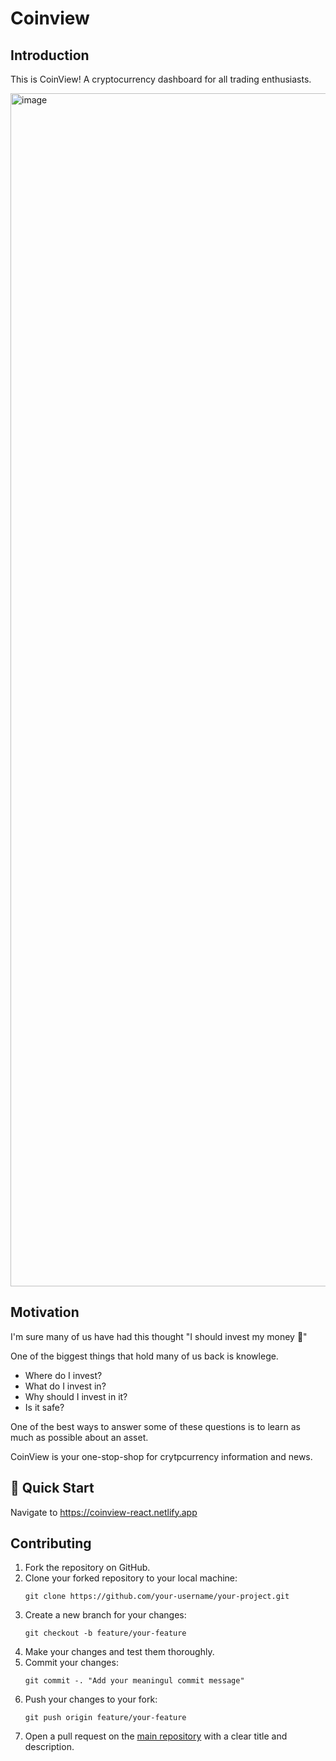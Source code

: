 # Coinview

## Introduction

This is CoinView! A cryptocurrency dashboard for all trading enthusiasts.

<img width="1909" alt="image" src="https://github.com/Wakodono/wako-solo-capstone/assets/53127265/21483887-1bcb-4fb7-ac8b-7302ebab467c">


## Motivation

I'm sure many of us have had this thought "I should invest my money 🤔" 

One of the biggest things that hold many of us back is knowlege.

* Where do I invest?
* What do I invest in?
* Why should I invest in it?
* Is it safe?

One of the best ways to answer some of these questions is to learn as much as possible about an asset.

CoinView is your one-stop-shop for crytpcurrency information and news.

## 🚀 Quick Start

Navigate to https://coinview-react.netlify.app

## Contributing

1. Fork the repository on GitHub.
2. Clone your forked repository to your local machine:
   ```
   git clone https://github.com/your-username/your-project.git
   ```
3. Create a new branch for your changes:
   ```
   git checkout -b feature/your-feature
   ```
4. Make your changes and test them thoroughly.
5. Commit your changes:
   ```
   git commit -. "Add your meaningul commit message"
   ```
6. Push your changes to your fork:
   ```
   git push origin feature/your-feature
   ```
7. Open a pull request on the [main repository](https://github.com/Wakodono/wako-solo-capstone) with a clear title and description.
